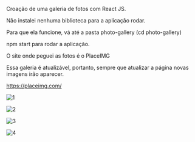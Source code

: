 Croação de uma galeria de fotos com React JS.

Não instalei nenhuma biblioteca para a aplicação rodar. 

Para que ela funcione, vá até a pasta photo-gallery (cd photo-gallery)

npm start para rodar a aplicação. 


O site onde peguei as fotos é o PlaceIMG

Essa galeria é atualizável, portanto, sempre que atualizar a página novas imagens irão aparecer. 

https://placeimg.com/

![1](https://user-images.githubusercontent.com/79712782/177562500-9aae0110-8260-49fe-b5f2-e74db6fc1961.png)


![2](https://user-images.githubusercontent.com/79712782/177562583-264bf78d-148e-4f27-89fb-692833ff3bbe.png)


![3](https://user-images.githubusercontent.com/79712782/177562605-1fe572f9-c4d7-450b-b3da-152d5a28bce6.png)


![4](https://user-images.githubusercontent.com/79712782/177562635-b47b03b7-bd33-4245-b5fc-fbaa3652943d.png)
 
 
 

